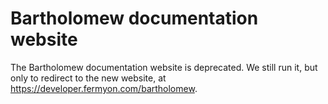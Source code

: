 # Bartholomew documentation website

The Bartholomew documentation website is deprecated. We still run it,
but only to redirect to the new website, at https://developer.fermyon.com/bartholomew.
